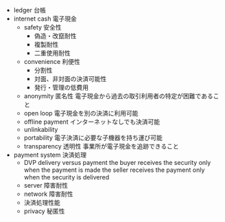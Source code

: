 - ledger 台帳
- internet cash 電子現金
    - safety 安全性
        - 偽造・改竄耐性
        - 複製耐性
        - 二重使用耐性
    - convenience 利便性
        - 分割性
        - 対面、非対面の決済可能性
        - 発行・管理の低費用
    - anonymity 匿名性
        電子現金から過去の取引利用者の特定が困難であること
    - open loop
        電子現金を別の決済に利用可能
    - offline payment
        インターネットなしでも決済可能
    - unlinkability
    - portability
        電子決済に必要な子機器を持ち運び可能
    - transparency 透明性
        事業所が電子現金を追跡できること
- payment system 決済処理
    - DVP delivery versus payment
        the buyer receives the security only when the payment is made
        the seller receives the payment only when the security is delivered 
    - server 障害耐性
    - network 障害耐性
    - 決済処理性能
    - privacy 秘匿性
